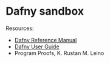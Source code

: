 # Dafny sandbox

Resources:
- [Dafny Reference Manual][0]
- [Dafny User Guide][1]
- Program Proofs, K. Rustan M. Leino


[0]: https://dafny.org/dafny/DafnyRef/DafnyRef.html
[1]: https://dafny.org/latest/OnlineTutorial/guide